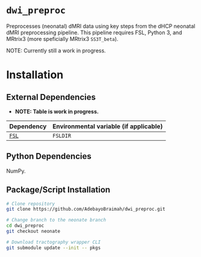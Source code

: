 # ``dwi_preproc``  

Preprocesses (neonatal) dMRI data using key steps from the dHCP neonatal dMRI preprocessing pipeline. 
This pipeline requires FSL, Python 3, and MRtrix3 (more speficially MRtrix3 ``SS3T_beta``).

NOTE: Currently still a work in progress.


# Installation

## External Dependencies

* **NOTE: Table is work in progress.**

| Dependency  | Environmental variable (if applicable)  |
|---|---|
| [`FSL`](https://fsl.fmrib.ox.ac.uk/fsl/fslwiki/)  | `FSLDIR`  |

## Python Dependencies
NumPy.

## Package/Script Installation

```bash
# Clone repository
git clone https://github.com/AdebayoBraimah/dwi_preproc.git

# Change branch to the neonate branch
cd dwi_preproc
git checkout neonate

# Download tractography wrapper CLI
git submodule update --init -- pkgs
```



